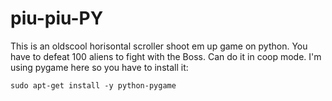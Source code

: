 # piu-piu-PY
This is an oldscool horisontal scroller shoot em up game on python.
You have to defeat 100 aliens to fight with the Boss. Can do it in coop mode.
I'm using pygame here so you have to install it:

	sudo apt-get install -y python-pygame
